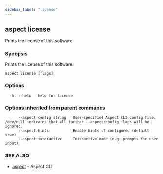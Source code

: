 ```yaml
---
sidebar_label: "license"
---
```

## aspect license

Prints the license of this software.

### Synopsis

Prints the license of this software.

```
aspect license [flags]
```

### Options

```
  -h, --help   help for license
```

### Options inherited from parent commands

```
      --aspect:config string   User-specified Aspect CLI config file. /dev/null indicates that all further --aspect:config flags will be ignored.
      --aspect:hints           Enable hints if configured (default true)
      --aspect:interactive     Interactive mode (e.g. prompts for user input)
```

### SEE ALSO

* [aspect](aspect.md)	 - Aspect CLI

